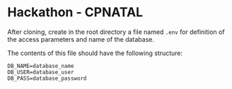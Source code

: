 # Hackathon - CPNATAL

After cloning, create in the root directory a file named `.env` for definition of the access parameters and name of the database.

The contents of this file should have the following structure:

```
DB_NAME=database_name
DB_USER=database_user
DB_PASS=database_password
```
